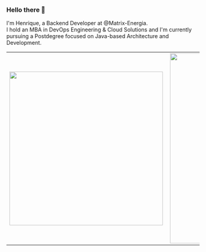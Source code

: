 ### Hello there 👋

I'm Henrique, a Backend Developer at @Matrix-Energia. 
<br>
I hold an MBA in DevOps Engineering & Cloud Solutions and I'm currently pursuing a Postdegree focused on Java-based Architecture and Development.

<!--
**henriquemt13/henriquemt13** is a ✨ _special_ ✨ repository because its `README.md` (this file) appears on your GitHub profile.

Here are some ideas to get you started:

- 🔭 I’m currently working on ...
- 🌱 I’m currently learning ...
- 👯 I’m looking to collaborate on ...
- 🤔 I’m looking for help with ...
- 💬 Ask me about ...
- 📫 How to reach me: ...
- 😄 Pronouns: ...
- ⚡ Fun fact: ...
-->
<center>
  <!--<img aling="center" src="https://github.com/henriquemt13/henriquemt13/blob/main/perfil2.jpg"/>-->
  <table>  
    <tr>
        <td><img width="400px" align="left" src="https://github-readme-stats.vercel.app/api/top-langs/?username=henriquemt13&hide=html&layout=compact&theme=radical"</td>
        <td><img width="495px" align="left" src="https://github-readme-stats.vercel.app/api?username=henriquemt13&&theme=radical"/></td>
    </tr>   
  </table>
</center> 


